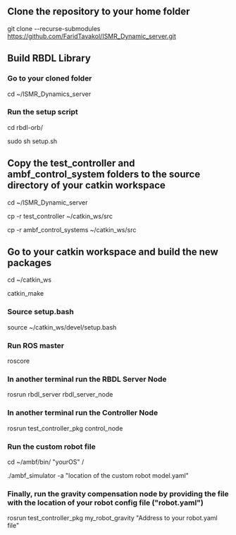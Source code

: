 ## Clone the repository to your home folder
git clone --recurse-submodules https://github.com/FaridTavakol/ISMR_Dynamic_server.git
## Build RBDL Library
### Go to your cloned folder 
cd ~/ISMR_Dynamics_server
### Run the setup script
cd rbdl-orb/

sudo sh setup.sh
## Copy the test_controller and ambf_control_system folders to the source directory of your catkin workspace
cd ~/ISMR_Dynamic_server

cp -r test_controller ~/catkin_ws/src

cp -r ambf_control_systems ~/catkin_ws/src
## Go to your catkin workspace and build the new packages
cd ~/catkin_ws

catkin_make
### Source setup.bash
source ~/catkin_ws/devel/setup.bash
### Run ROS master
roscore
### In another terminal run the RBDL Server Node
rosrun  rbdl_server   rbdl_server_node
### In another terminal run the Controller Node
rosrun test_controller_pkg control_node
### Run the custom robot file
cd ~/ambf/bin/  "yourOS"  /

./ambf_simulator -a   "location of the custom robot model.yaml"
### Finally, run the gravity compensation node by providing the file with the location of your robot config file ("robot.yaml")
rosrun  test_controller_pkg my_robot_gravity  "Address to your robot.yaml file"
